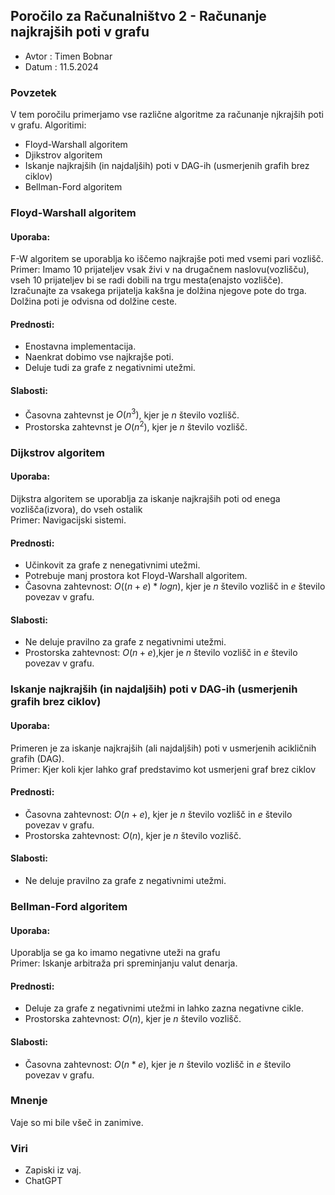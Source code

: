 ## Poročilo za Računalništvo 2 - Računanje najkrajših poti v grafu
* Avtor : Timen Bobnar 
* Datum : 11.5.2024

### Povzetek

V tem poročilu primerjamo vse različne algoritme za računanje njkrajših poti v grafu.
Algoritimi:
* Floyd-Warshall algoritem
* Djikstrov algoritem
* Iskanje najkrajših (in najdaljših) poti v DAG-ih (usmerjenih grafih brez ciklov)
* Bellman-Ford algoritem

### Floyd-Warshall algoritem
#### Uporaba: 
F-W algoritem se uporablja ko iščemo najkrajše poti med vsemi pari vozlišč.\
Primer: Imamo 10 prijateljev vsak živi v na drugačnem naslovu(vozlišču), vseh 10 prijateljev bi se radi dobili na trgu mesta(enajsto vozlišče). Izračunajte za vsakega prijatelja kakšna je dolžina njegove pote do trga. Dolžina poti je odvisna od dolžine ceste.

#### Prednosti:
* Enostavna implementacija.
* Naenkrat dobimo vse najkrajše poti.
* Deluje tudi za grafe z negativnimi utežmi.

#### Slabosti:
* Časovna zahtevnst je $O(n^3)$, kjer je $n$ število vozlišč.
* Prostorska zahtevnst je $O(n^2)$, kjer je $n$ število vozlišč.


### Dijkstrov algoritem
#### Uporaba: 
Dijkstra algoritem se uporablja za iskanje najkrajših poti od enega vozlišča(izvora), do vseh ostalik\
Primer: Navigacijski sistemi. 

#### Prednosti:
* Učinkovit za grafe z nenegativnimi utežmi.
* Potrebuje manj prostora kot Floyd-Warshall algoritem.
* Časovna zahtevnost: $O((n + e) * log n)$, kjer je $n$ število vozlišč in $e$ število povezav v grafu.

#### Slabosti:
* Ne deluje pravilno za grafe z negativnimi utežmi.
* Prostorska zahtevnost: $O(n + e)$,kjer je $n$ število vozlišč in $e$ število povezav v grafu.

### Iskanje najkrajših (in najdaljših) poti v DAG-ih (usmerjenih grafih brez ciklov)
#### Uporaba: 
Primeren je za iskanje najkrajših (ali najdaljših) poti v usmerjenih acikličnih grafih (DAG).\
Primer: Kjer koli kjer lahko graf predstavimo kot usmerjeni graf brez ciklov

#### Prednosti:
* Časovna zahtevnost: $O(n + e)$, kjer je $n$ število vozlišč in $e$ število povezav v grafu.
* Prostorska zahtevnost: $O(n)$, kjer je $n$ število vozlišč.

#### Slabosti:
* Ne deluje pravilno za grafe z negativnimi utežmi.

### Bellman-Ford algoritem
#### Uporaba: 
Uporablja se ga ko imamo negativne uteži na grafu\
Primer: Iskanje arbitraža pri spreminjanju valut denarja.

#### Prednosti:
* Deluje za grafe z negativnimi utežmi in lahko zazna negativne cikle.
* Prostorska zahtevnost: $O(n)$, kjer je $n$ število vozlišč.


#### Slabosti:
* Časovna zahtevnost: $O(n * e)$, kjer je $n$ število vozlišč in $e$ število povezav v grafu.

### Mnenje
Vaje so mi bile všeč in zanimive.

### Viri
* Zapiski iz vaj.
* ChatGPT